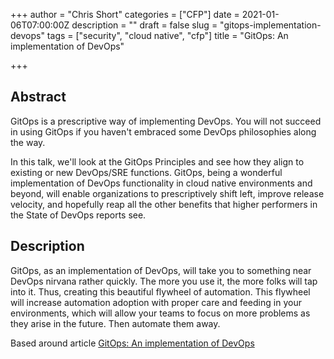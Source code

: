 +++
author = "Chris Short"
categories = ["CFP"]
date = 2021-01-06T07:00:00Z
description = ""
draft = false
slug = "gitops-implementation-devops"
tags = ["security", "cloud native", "cfp"]
title = "GitOps: An implementation of DevOps"

+++

## Abstract

GitOps is a prescriptive way of implementing DevOps. You will not succeed in using GitOps if you haven't embraced some DevOps philosophies along the way.

In this talk, we'll look at the GitOps Principles and see how they align to existing or new DevOps/SRE functions. GitOps, being a wonderful implementation of DevOps functionality in cloud native environments and beyond, will enable organizations to prescriptively shift left, improve release velocity, and hopefully reap all the other benefits that higher performers in the State of DevOps reports see.

## Description

GitOps, as an implementation of DevOps, will take you to something near DevOps nirvana rather quickly. The more you use it, the more folks will tap into it. Thus, creating this beautiful flywheel of automation. This flywheel will increase automation adoption with proper care and feeding in your environments, which will allow your teams to focus on more problems as they arise in the future. Then automate them away.

Based around article [GitOps: An implementation of DevOps](https://chrisshort.net/gitops-an-implementation-of-devops/)
